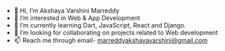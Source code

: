 - 👋 Hi, I’m Akshaya Varshini Marreddy
- 👀 I’m interested in Web & App Development
- 🌱 I’m currently learning Dart, JavaScript, React and Django.
- 💞️ I’m looking for collaborating on projects related to Web development
- 📫 Reach me through email- marreddyakshayavarshini@gmail.com

<!---
mav01-code/mav01-code is a ✨ special ✨ repository because its `README.md` (this file) appears on your GitHub profile.
You can click the Preview link to take a look at your changes.
--->
